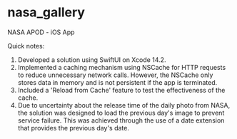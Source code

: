 # nasa_gallery
NASA APOD - iOS App 

Quick notes: 
1. Developed a solution using SwiftUI on Xcode 14.2.
2. Implemented a caching mechanism using NSCache for HTTP requests to reduce unnecessary network calls. However, the NSCache only stores data in memory and is not persistent if the app is terminated.
3. Included a 'Reload from Cache' feature to test the effectiveness of the cache.
4. Due to uncertainty about the release time of the daily photo from NASA, the solution was designed to load the previous day's image to prevent service failure. This was achieved through the use of a date extension that provides the previous day's date.
